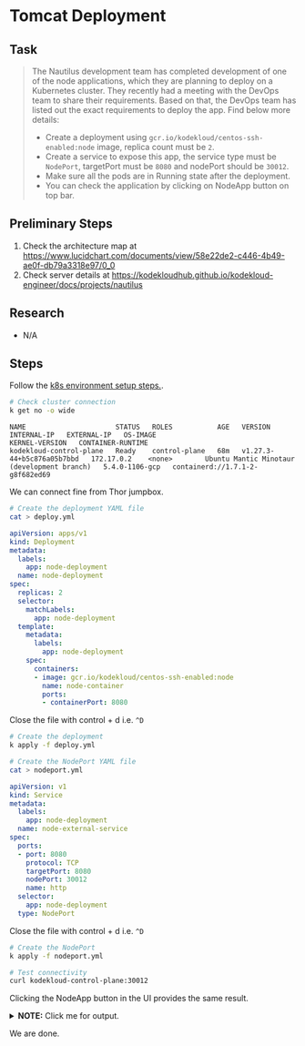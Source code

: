 # Tomcat Deployment

## Task

> The Nautilus development team has completed development of one of the node applications, which they are planning to deploy on a Kubernetes cluster. They recently had a meeting with the DevOps team to share their requirements. Based on that, the DevOps team has listed out the exact requirements to deploy the app. Find below more details:
>
> * Create a deployment using `gcr.io/kodekloud/centos-ssh-enabled:node` image, replica count must be `2`.
> * Create a service to expose this app, the service type must be `NodePort`, targetPort must be `8080` and nodePort should be `30012`.
> * Make sure all the pods are in Running state after the deployment.
> * You can check the application by clicking on NodeApp button on top bar.

## Preliminary Steps

1. Check the architecture map at <https://www.lucidchart.com/documents/view/58e22de2-c446-4b49-ae0f-db79a3318e97/0_0>
2. Check server details at <https://kodekloudhub.github.io/kodekloud-engineer/docs/projects/nautilus>

## Research

* N/A

## Steps

Follow the [k8s environment setup steps.](setup-k8s-env.md).

```bash
# Check cluster connection
k get no -o wide
```

```
NAME                      STATUS   ROLES           AGE   VERSION                     INTERNAL-IP   EXTERNAL-IP   OS-IMAGE                                      KERNEL-VERSION   CONTAINER-RUNTIME
kodekloud-control-plane   Ready    control-plane   68m   v1.27.3-44+b5c876a05b7bbd   172.17.0.2    <none>        Ubuntu Mantic Minotaur (development branch)   5.4.0-1106-gcp   containerd://1.7.1-2-g8f682ed69
```

We can connect fine from Thor jumpbox.

```bash
# Create the deployment YAML file
cat > deploy.yml
```

```yml
apiVersion: apps/v1
kind: Deployment
metadata:
  labels:
    app: node-deployment
  name: node-deployment
spec:
  replicas: 2
  selector:
    matchLabels:
      app: node-deployment
  template:
    metadata:
      labels:
        app: node-deployment
    spec:
      containers:
      - image: gcr.io/kodekloud/centos-ssh-enabled:node
        name: node-container
        ports:
        - containerPort: 8080
```

Close the file with control + d i.e. `^D`

```bash
# Create the deployment
k apply -f deploy.yml

# Create the NodePort YAML file
cat > nodeport.yml
```

```yml
apiVersion: v1
kind: Service
metadata:
  labels:
    app: node-deployment
  name: node-external-service
spec:
  ports:
  - port: 8080
    protocol: TCP
    targetPort: 8080
    nodePort: 30012
    name: http
  selector:
    app: node-deployment
  type: NodePort
```

Close the file with control + d i.e. `^D`

```bash
# Create the NodePort
k apply -f nodeport.yml

# Test connectivity
curl kodekloud-control-plane:30012
```

Clicking the NodeApp button in the UI provides the same result.

<details>
  <summary><b>NOTE:</b> Click me for output.</summary>

```html
<!DOCTYPE html>
<html lang="en">

<head>
    <title>About Sharks</title>
    <meta charset="utf-8">
    <meta name="viewport" content="width=device-width, initial-scale=1">
    <link rel="stylesheet" href="https://stackpath.bootstrapcdn.com/bootstrap/4.1.3/css/bootstrap.min.css" integrity="sha384-MCw98/SFnGE8fJT3GXwEOngsV7Zt27NXFoaoApmYm81iuXoPkFOJwJ8ERdknLPMO" crossorigin="anonymous">
    <link href="css/styles.css" rel="stylesheet">
    <link href="https://fonts.googleapis.com/css?family=Merriweather:400,700" rel="stylesheet" type="text/css">
</head>

<body>
    <nav class="navbar navbar-dark bg-dark navbar-static-top navbar-expand-md">
        <div class="container">
            <button type="button" class="navbar-toggler collapsed" data-toggle="collapse" data-target="#bs-example-navbar-collapse-1" aria-expanded="false"> <span class="sr-only">Toggle navigation</span>
            </button> <a class="navbar-brand" href="#">Everything Sharks</a>
            <div class="collapse navbar-collapse" id="bs-example-navbar-collapse-1">
                <ul class="nav navbar-nav mr-auto">
                    <li class="active nav-item"><a href="/" class="nav-link">Home</a>
                    </li>
                    <li class="nav-item"><a href="/sharks" class="nav-link">Sharks</a>
                    </li>
                </ul>
            </div>
        </div>
    </nav>
    <div class="jumbotron">
        <div class="container">
            <h1>Want to Learn About Sharks?</h1>
            <p>Are you ready to learn about sharks?</p>
            <br>
            <p><a class="btn btn-primary btn-lg" href="/sharks" role="button">Get Shark Info</a>
            </p>
        </div>
    </div>
    <div class="container">
        <div class="row">
            <div class="col-lg-6">
                <h3>Not all sharks are alike</h3>
                <p>Though some are dangerous, sharks generally do not attack humans. Out of the 500 species known to researchers, only 30 have been known to attack humans.
                </p>
            </div>
            <div class="col-lg-6">
                <h3>Sharks are ancient</h3>
                <p>There is evidence to suggest that sharks lived up to 400 million years ago.
                </p>
            </div>
        </div>
    </div>
</body>

</html>
```

</details>

We are done.

